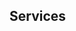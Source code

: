 ## Services
<!-- 

<h4 style="margin:0 10px 0;">Membership & Activities</h4>
<ul style="margin:0 0 20px;">


  <li><strong>[2022-prsent]</strong> Member of the <a href="https://www.ces.org.cn/" target="_blank"> China Electrotechnical Society</a></li>
  <li><strong>[2019-present]</strong> The student leader of the Power Conversion Innovation Team, Guangdong Ocean University</li>
 <li><strong>[2019-2022]</strong> Vice monitor of the Class 1191 of <a href="https://jwc.gdou.edu.cn/info/1214/6508.htm" target="_blank"> Electrical Engineering and Automation</a> at College of Electronic and Information Engineering, Guangdong Ocean University</li>


</ul>


